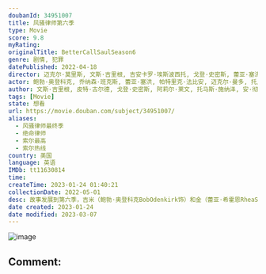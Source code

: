 ```yaml
---
doubanId: 34951007
title: 风骚律师第六季
type: Movie
score: 9.8
myRating: 
originalTitle: BetterCallSaulSeason6
genre: 剧情, 犯罪
datePublished: 2022-04-18
director: 迈克尔·莫里斯, 文斯·吉里根, 吉安卡罗·埃斯波西托, 戈登·史密斯, 蕾亚·塞洪, 梅丽莎·伯恩斯坦, 托马斯·施纳泽, 米歇尔·麦克拉伦, 皮特·古尔德
actor: 鲍勃·奥登科克, 乔纳森·班克斯, 蕾亚·塞洪, 帕特里克·法比安, 迈克尔·曼多, 托尼·达尔顿, 吉安卡罗·埃斯波西托, 斯蒂文·鲍尔, 哈维尔·格拉杰达, 罗伯特·保罗·泰勒, 布莱恩·科兰斯顿, 亚伦·保尔, 马克·马戈利斯, 何家蓓, 迈克尔·麦基恩, 安德鲁·弗莱德曼, 马克斯·比克霍普, 凯文·苏斯曼, 卡罗尔·博内特, 柳波, 贝琪·勃兰特, 卡特琳娜·坦纳鲍姆
author: 文斯·吉里根, 皮特·古尔德, 戈登·史密斯, 阿莉尔·莱文, 托马斯·施纳泽, 安·彻基斯, 艾莉森·塔特洛克
tags: [Movie]
state: 想看
url: https://movie.douban.com/subject/34951007/
aliases:
  - 风骚律师最终季
  - 绝命律师
  - 索尔最高
  - 索尔热线
country: 美国
language: 英语
IMDb: tt11630814
time: 
createTime: 2023-01-24 01:40:21
collectionDate: 2022-05-01
desc: 故事发展到第六季，吉米（鲍勃·奥登科克BobOdenkirk饰）和金（蕾亚·希霍恩RheaSeehorn饰）决定对霍华德（帕特里克·法比安PatrickFabian饰）实行小小的“复...
date created: 2023-01-24
date modified: 2023-03-07
---
```


![image](p2869521768.jpg)

Comment:
---
